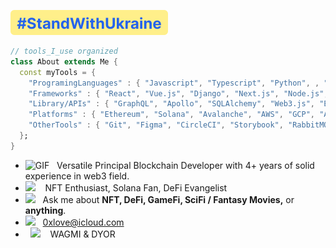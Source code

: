 [![Stand With Ukraine](https://raw.githubusercontent.com/vshymanskyy/StandWithUkraine/main/badges/StandWithUkraine.svg)](https://stand-with-ukraine.pp.ua)
```dart
// tools_I_use organized
class About extends Me { 
  const myTools = {  
    "ProgramingLanguages" : { "Javascript", "Typescript", "Python", , "Solidity", "Rust", "Golang", "Move"},
    "Frameworks" : { "React", "Vue.js", "Django", "Next.js", "Node.js", "Cypress", "Cosmos SDK" },
    "Library/APIs" : { "GraphQL", "Apollo", "SQLAlchemy", "Web3.js", "Ethers.js" },
    "Platforms" : { "Ethereum", "Solana", "Avalanche", "AWS", "GCP", "Azure", "Nginx", "Docker"},
    "OtherTools" : { "Git", "Figma", "CircleCI", "Storybook", "RabbitMQ" }
  };
}
```

-  <img alt="GIF" src="https://github.com/SP-XD/SP-XD/blob/main/images/Developer.gif" width="25" /> &nbsp; Versatile Principal Blockchain Developer with 4+ years of solid experience in web3 field.<br>
- <img src="https://github.com/SP-XD/SP-XD/blob/main/images/hyperkitty.gif?raw=true" width="20" />&nbsp;&nbsp;&nbsp; NFT Enthusiast, Solana Fan, DeFi Evangelist <br>
- <img src="https://github.com/SP-XD/SP-XD/blob/main/images/message.gif?raw=true" width="25" />&nbsp;&nbsp; Ask me about **NFT, DeFi, GameFi, SciFi / Fantasy Movies,** or **anything**. <br>
- <img src="https://github.com/SP-XD/SP-XD/blob/main/images/letterbox.gif?raw=true" width="25" /> &nbsp; 0xlove@icloud.com<br>
- &nbsp;&nbsp;<img src="https://github.com/SP-XD/SP-XD/blob/main/images/lightning.gif?raw=true" width="12" />&nbsp;&nbsp;&nbsp;&nbsp;WAGMI & DYOR<br>


    


